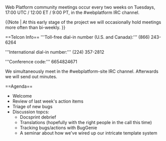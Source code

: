 Web Platform community meetings occur every two weeks on Tuesdays, 17:00 UTC / 12:00 ET / 9:00 PT, in the #webplatform IRC channel. 

{{Note | At this early stage of the project we will occasionally hold meetings more often than bi-weekly. }}

==Telcon Info==
'''Toll-free dial-in number (U.S. and Canada):''' (866) 243-6264 

'''International dial-in number:''' (224) 357-2812

'''Conference code:''' 6654824671 

We simultaneously meet in the #webplatform-site IRC channel. Afterwards we will send out minutes.

==Agenda==
<ul>
<li> Welcome
<li> Review of last week's action items
<li> Triage of new bugs
<li> Discussion topcs:
<ul>
<li>Docsprint debrief
<li>Translations (hopefully with the right people in the call this time)
<li>Tracking bugs/actions with BugGenie
<li>A seminar about how we've wired up our intricate template system
</ul>
</ul>